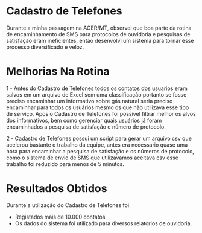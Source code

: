 ﻿# Cadastro de Telefones

Durante a minha passagem na AGER/MT, observei que boa parte da rotina de encaminhamento de SMS para protocolos de ouvidoria e pesquisas de satisfação eram ineficientes, então desenvolvi um sistema para tornar esse processo diversificado e veloz. 

# Melhorias Na Rotina

1 - Antes do Cadastro de Telefones todos os contatos dos usuarios eram salvos em um arquivo de Excel sem uma classificação portanto se fosse preciso encaminhar um informativo sobre gás natural seria preciso encaminhar para todos os usuários mesmo os que não utilizava esse tipo de serviço. Apos o Cadastro de Telefones foi possivel filtrar melhor os alvos dos informativos, bem como gerenciar quais usuários já foram encaminhados a pesquisa de satisfação e número de protocolo.

2 - Cadastro de Telefones possui um script para gerar um arquivo csv que acelerou bastante o trabalho da equipe, antes era necessario quase uma hora para encaminhar a pesquisa de satisfação e os números de protocolo, como o sistema de envio de SMS que utilizavamos aceitava csv esse trabalho foi reduzido para menos de 5 minutos.

# Resultados Obtidos 
Durante a utilização do Cadastro de Telefones foi
  * Registados mais de 10.000 contatos
  * Os dados do sistema foi utilizado para diversos relatorios de ouvidoria.
